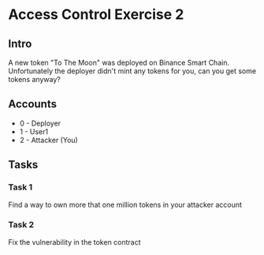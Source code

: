 # Access Control Exercise 2

## Intro
A new token "To The Moon" was deployed on Binance Smart Chain.
Unfortunately the deployer didn't mint any tokens for you, can you get some tokens anyway?

## Accounts
* 0 - Deployer
* 1 - User1
* 2 - Attacker (You)

## Tasks

### Task 1
Find a way to own more that one million tokens in your attacker account

### Task 2
Fix the vulnerability in the token contract